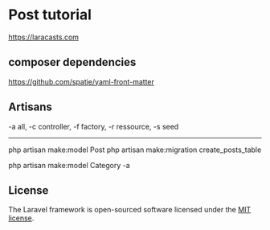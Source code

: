 # Post tutorial
https://laracasts.com

## composer dependencies
https://github.com/spatie/yaml-front-matter



## Artisans
-a all, -c controller, -f factory, -r ressource, -s seed

---
php artisan make:model Post
php artisan make:migration create_posts_table

php artisan make:model Category -a
## License

The Laravel framework is open-sourced software licensed under the [MIT license](https://opensource.org/licenses/MIT).
